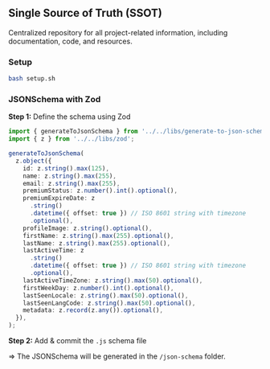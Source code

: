 ## Single Source of Truth (SSOT)
Centralized repository for all project-related information, including documentation, code, and resources.

### Setup
```bash
bash setup.sh
```

### JSONSchema with Zod

**Step 1:** Define the schema using Zod

```typescript
import { generateToJsonSchema } from '../../libs/generate-to-json-schema';
import { z } from '../../libs/zod';

generateToJsonSchema(
  z.object({
    id: z.string().max(125),
    name: z.string().max(255),
    email: z.string().max(255),
    premiumStatus: z.number().int().optional(),
    premiumExpireDate: z
      .string()
      .datetime({ offset: true }) // ISO 8601 string with timezone
      .optional(),
    profileImage: z.string().optional(),
    firstName: z.string().max(255).optional(),
    lastName: z.string().max(255).optional(),
    lastActiveTime: z
      .string()
      .datetime({ offset: true }) // ISO 8601 string with timezone
      .optional(),
    lastActiveTimeZone: z.string().max(50).optional(),
    firstWeekDay: z.number().int().optional(),
    lastSeenLocale: z.string().max(50).optional(),
    lastSeenLangCode: z.string().max(50).optional(),
    metadata: z.record(z.any()).optional(),
  }),
);
```

**Step 2:** Add & commit the `.js` schema file

=> The JSONSchema will be generated in the `/json-schema` folder.
